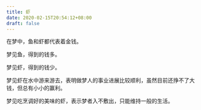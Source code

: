 ```yaml
---
title: 虾
date: 2020-02-15T20:54:12+08:00
draft: false
---
```


在梦中，鱼和虾都代表着金钱。



梦见鱼，得到的钱多。



梦见虾，得到的钱少。



梦见虾在水中游来游去，表明做梦人的事业进展比较顺利，虽然目前还挣不了大钱，但总有小小的赢利。



梦见吃烹调好的美味的虾，表示梦者入不敷出，只能维持一般的生活。

